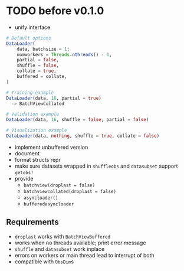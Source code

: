 # TODO before v0.1.0

- unify interface


```julia
# Default options
DataLoader(
    data, batchsize = 1;
    numworkers = Threads.nthreads() - 1,
    partial = false,
    shuffle = false,
    collate = true,
    buffered = collate,
)

# Training example
DataLoader(data, 16, partial = true)
  -> BatchViewCollated

# Validation example
DataLoader(data, 16, shuffle = false, partial = false)

# Visualization example
DataLoader(data, nothing, shuffle = true, collate = false)
```

- implement unbuffered version
- document
- format structs repr
- make sure datasets wrapped in `shuffleobs` and `datasubset`
  support `getobs!`
- provide
  - `batchview(droplast = false)`
  - `batchviewcollated(droplast = false)`
  - `asyncloader()`
  - `bufferedasyncloader`

## Requirements

- `droplast` works with `BatchViewBuffered`
- works when no threads available; print error message
- `shuffle` and `datasubset` work inplace
- errors on workers or main thread lead to interrupt of both
- compatible with `ObsDim`s
